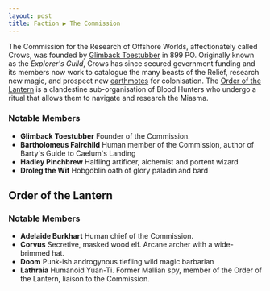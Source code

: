 ```yaml
---
layout: post
title: Faction ▶ The Commission
---
```


The Commission for the Research of Offshore Worlds, affectionately called Crows, was founded by [Glimback Toestubber]() in 899 PO. Originally known as the *Explorer's Guild*, Crows has since secured government funding and its members now work to catalogue the many beasts of the Relief, research new magic, and prospect new [earthmotes]() for colonisation. The [Order of the Lantern]() is a clandestine sub-organisation of Blood Hunters who undergo a ritual that allows them to navigate and research the Miasma.

### Notable Members

- **Glimback Toestubber** Founder of the Commission.
- **Bartholomeus Fairchild** Human member of the Commission, author of Barty's Guide to Caelum's Landing
- **Hadley Pinchbrew** Halfling artificer, alchemist and portent wizard
- **Droleg the Wit** Hobgoblin oath of glory paladin and bard

## Order of the Lantern

### Notable Members

- **Adelaide Burkhart** Human chief of the Commission.
- **Corvus** Secretive, masked wood elf. Arcane archer with a wide-brimmed hat.
- **Doom** Punk-ish androgynous tiefling wild magic barbarian
- **Lathraia** Humanoid Yuan-Ti. Former Mallian spy, member of the Order of the Lantern, liaison to the Commission.
